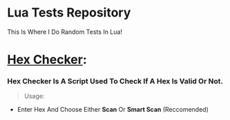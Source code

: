 # Lua Tests Repository 
This Is Where I Do Random Tests In Lua!
# **[Hex Checker](https://github.com/ChrxnZ/Lua-Tests/blob/main/Hex-Related-Scripts/Hex-Checker.lua)**:
### Hex Checker Is A Script Used To Check If A Hex Is Valid Or Not.
> Usage:
- Enter Hex And Choose Either **Scan** Or **Smart Scan** (Reccomended)
